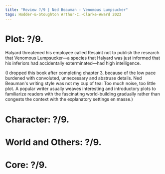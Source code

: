 ```yaml
---
title: "Review ?/9 | Ned Beauman - Venomous Lumpsucker"
tags: Hodder-&-Stoughton Arthur-C.-Clarke-Award 2023
---
```


# Plot: ?/9. 
Halyard threatened his employee called Resaint not to publish the research that Venomous Lumpsucker—a species that Halyard was just informed that his inferiors had accidentally exterminated—had high intelligence.

(I dropped this book after completing chapter 3, because of the low pace burdened with convoluted, unnecessary and abstruse details.
Ned Beauman's writing style was not my cup of tea: Too much noise, too little plot.
A popular writer usually weaves interesting and introductory plots to familiarize readers with the fascinating world-building gradually rather than congests the context with the explanatory settings en masse.)


# Character: ?/9. 



# World and Others: ?/9. 



# Core: ?/9. 



